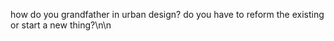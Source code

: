 how do you grandfather in urban design? do you have to reform the existing or start a new thing?\n\n